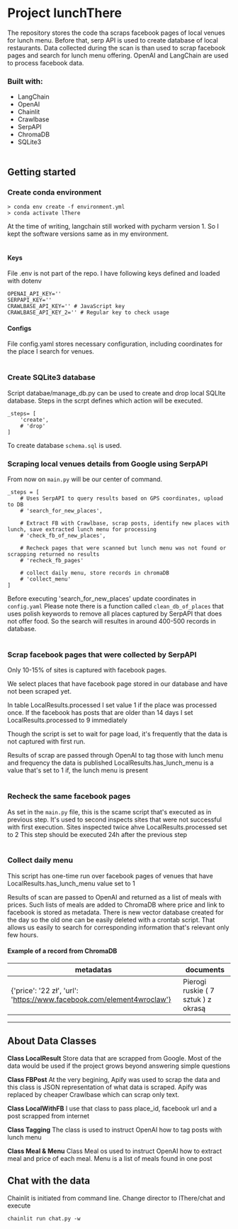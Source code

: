 # Project lunchThere

The repository stores the code tha scraps facebook pages of local venues
for lunch menu. Before that, serp API is used to create database 
of local restaurants. Data collected during the scan is than used
to scrap facebook pages and search for lunch menu offering.
OpenAI and LangChain are used to process facebook data.

### Built with:
- LangChain
- OpenAI
- Chainlit
- Crawlbase
- SerpAPI
- ChromaDB
- SQLite3
</br></br>


## Getting started

### Create conda environment

```
> conda env create -f environment.yml
> conda activate lThere
```
At the time of writing, langchain still worked with pycharm version 1.
So I kept the software versions same as in my environment.
</br></br>

#### Keys
File .env is not part of the repo. I have following keys defined and loaded with dotenv

```
OPENAI_API_KEY=''
SERPAPI_KEY=''
CRAWLBASE_API_KEY='' # JavaScript key
CRAWLBASE_API_KEY_2='' # Regular key to check usage
```

#### Configs
File config.yaml stores necessary configuration, including coordinates for
the place I search for venues.
</br></br>


### Create SQLite3 database
Script databae/manage_db.py can be used to create and drop local SQLIte database.
Steps in the scrpt defines which action will be executed.
```
_steps= [
    'create',
    # 'drop'
]
```
To create database `schema.sql` is used.

### Scraping local venues details from Google using SerpAPI
From now on `main.py` will be our center of command.

```commandline
_steps = [
    # Uses SerpAPI to query results based on GPS coordinates, upload to DB
    # 'search_for_new_places',

    # Extract FB with Crawlbase, scrap posts, identify new places with lunch, save extracted lunch menu for processing
    # 'check_fb_of_new_places',

    # Recheck pages that were scanned but lunch menu was not found or scrapping returned no results
    # 'recheck_fb_pages'

    # collect daily menu, store records in chromaDB
    # 'collect_menu'
]
```

Before executing 'search_for_new_places' update coordinates in `config.yaml`
Please note there is a function called `clean_db_of_places` that uses polish keywords
to remove all places captured by SerpAPI that does not offer food.
So the search will resultes in around 400-500 records in database.
</br></br>

### Scrap facebook pages that were collected by SerpAPI
Only 10-15% of sites is captured with facebook pages.

We select places that have facebook page stored in our database 
and have not been scraped yet.

In table LocalResults.processed I set value 1 if the place was processed once.
If the facebook has posts that are older than 14 days I set LocalResults.processed to 9 immediately

Though the script is set to wait for page load, it's frequently that
the data is not captured with first run.

Results of scrap are passed through OpenAI to tag those with lunch menu and frequency the data is published
LocalResults.has_lunch_menu is a value that's set to 1 if, the lunch menu is present
</br></br>

### Recheck the same facebook pages
As set in the `main.py` file, this is the scame script that's executed as in previous step.
It's used to second inspects sites that were not successful with first execution.
Sites inspected twice ahve LocalResults.processed set to 2
This step should be executed 24h after the previous step
</br></br>


### Collect daily menu
This script has one-time run over facebook pages of venues
that have LocalResults.has_lunch_menu value set to 1

Results of scan are passed to OpenAI and returned as a list of meals with prices.
Such lists of meals are added to ChromaDB where price and link to facebook is stored
as metadata. There is new vector database created for the day so the old one
can be easily deleted with a crontab script.
That allows us easily to search for corresponding information that's relevant only few hours.


#### Example of a record from ChromaDB
| metadatas | documents |
------------------------ | --------------------------------|
| {'price': '22 zł', 'url': 'https://www.facebook.com/element4wroclaw'} | Pierogi ruskie ( 7 sztuk ) z okrasą |
---------------------------------------------------------------------------------------------------------------


## About Data Classes

 **Class LocalResult**
Store data that are scrapped from Google. Most of the data would be used if the project grows beyond answering simple questions

 **Class FBPost**
At the very begining, Apify was used to scrap the data and this class is JSON representation of what data is scraped.
Apify was replaced by cheaper Crawlbase which can scrap only text.

 **Class LocalWithFB**
I use that class to pass place_id, facebook url and a post scrapped from internet

 **Class Tagging**
The class is used to instruct OpenAI how to tag posts with lunch menu

 **Class Meal & Menu**
Class Meal os used to instruct OpenAI how to extract meal and price of each meal.
Menu is a list of meals found in one post


## Chat with the data
Chainlit is initiated from command line. Change director to lThere/chat and execute
```commandline
chainlit run chat.py -w
```








